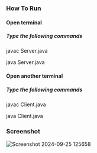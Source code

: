 ### How To Run
#### Open terminal
##### Type the following commands
javac Server.java

java Server.java
#### Open another terminal
##### Type the following commands
javac Client.java

java Client.java

### Screenshot
![Screenshot 2024-09-25 125658](https://github.com/user-attachments/assets/0c2dda94-2eb0-49d6-b841-5136f76d0cf3)
